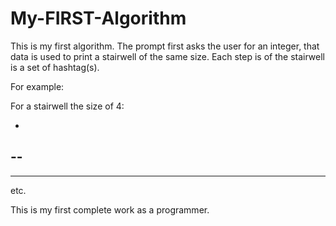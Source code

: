 # My-FIRST-Algorithm
This is my first algorithm.
The prompt first asks the user for an integer, that data is used to print a stairwell of the same size. Each step is of the stairwell is a set of hashtag(s). 

For example:

For a stairwell the size of 4:

-
--
---
----

etc.

This is my first complete work as a programmer.
